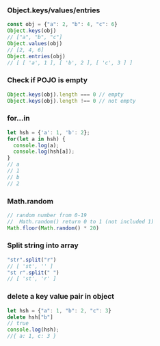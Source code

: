 ### Object.keys/values/entries
```js
const obj = {"a": 2, "b": 4, "c": 6}
Object.keys(obj)
// ["a", "b", "c"]
Object.values(obj)
// [2, 4, 6]
Object.entries(obj)
// [ [ 'a', 1 ], [ 'b', 2 ], [ 'c', 3 ] ]
```
### Check if POJO is empty
```js
Object.keys(obj).length === 0 // empty
Object.keys(obj).length !== 0 // not empty
```
### for...in
```js
let hsh = {'a': 1, 'b': 2};
for(let a in hsh) {
  console.log(a);
  console.log(hsh[a]);
}
// a
// 1
// b
// 2
```
### Math.random
```js
// random number from 0-19
//  Math.random() return 0 to 1 (not included 1)
Math.floor(Math.random() * 20)
```
### Split string into array
```js
"str".split("r")
// [ 'st', '' ]
"st r".split(" ")
// [ 'st', 'r' ]
```
### delete a key value pair in object
```js
let hsh = {"a": 1, "b": 2, "c": 3}
delete hsh["b"]
// true
console.log(hsh);
//{ a: 1, c: 3 }
```
